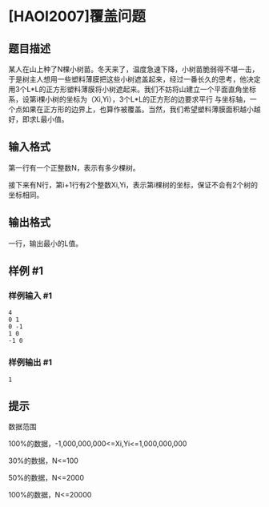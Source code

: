 # [HAOI2007]覆盖问题

## 题目描述

某人在山上种了N棵小树苗。冬天来了，温度急速下降，小树苗脆弱得不堪一击，于是树主人想用一些塑料薄膜把这些小树遮盖起来，经过一番长久的思考，他决定 用3个L\*L的正方形塑料薄膜将小树遮起来。我们不妨将山建立一个平面直角坐标系，设第i棵小树的坐标为（Xi,Yi），3个L\*L的正方形的边要求平行 与坐标轴，一个点如果在正方形的边界上，也算作被覆盖。当然，我们希望塑料薄膜面积越小越好，即求L最小值。


## 输入格式

第一行有一个正整数N，表示有多少棵树。

接下来有N行，第i+1行有2个整数Xi,Yi，表示第i棵树的坐标，保证不会有2个树的坐标相同。


## 输出格式

一行，输出最小的L值。


## 样例 #1

### 样例输入 #1
```
4
0 1
0 -1
1 0
-1 0
```

### 样例输出 #1

```
1
```

## 提示

数据范围

100%的数据，-1,000,000,000<=Xi,Yi<=1,000,000,000

30%的数据，N<=100

50%的数据，N<=2000

100%的数据，N<=20000


